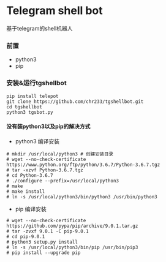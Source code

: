Telegram shell bot
==================

基于telegram的shell机器人

### 前置
* python3
* pip

### 安装&运行tgshellbot
```
pip install telepot
git clone https://github.com/chr233/tgshellbot.git
cd tgshellbot
python3 tgsbot.py
```

#### 没有装python3以及pip的解决方式

* python3 编译安装
```
# mkdir /usr/local/python3 # 创建安装目录
# wget --no-check-certificate https://www.python.org/ftp/python/3.6.7/Python-3.6.7.tgz
# tar -xzvf Python-3.6.7.tgz
# cd Python-3.6.7
# ./configure --prefix=/usr/local/python3
# make
# make install
# ln -s /usr/local/python3/bin/python3 /usr/bin/python3
```

* pip 编译安装
```
# wget --no-check-certificate https://github.com/pypa/pip/archive/9.0.1.tar.gz
# tar -zvxf 9.0.1 -C pip-9.0.1
# cd pip-9.0.1
# python3 setup.py install
# ln -s /usr/local/python3/bin/pip /usr/bin/pip3
# pip install --upgrade pip
```
